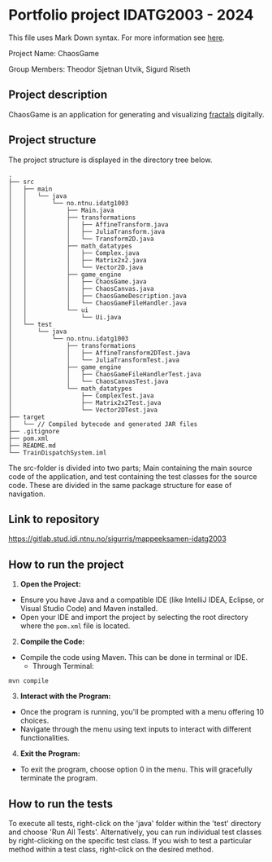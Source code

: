 # Portfolio project IDATG2003 - 2024
This file uses Mark Down syntax. For more information see [here](https://www.markdownguide.org/basic-syntax/).

Project Name: ChaosGame

Group Members: Theodor Sjetnan Utvik, Sigurd Riseth

## Project description

[//]: # (TODO: Write a short description of your project/product here.)
ChaosGame is an application for generating and visualizing [fractals](https://en.wikipedia.org/wiki/Fractal) digitally.

## Project structure

The project structure is displayed in the directory tree below.

```text
.
├── src
│   ├── main
│   │   └── java
│   │       └── no.ntnu.idatg1003
│   │           ├── Main.java
│   │           ├── transformations
│   │           │   ├── AffineTransform.java
│   │           │   ├── JuliaTransform.java
│   │           │   └── Transform2D.java
│   │           ├── math_datatypes
│   │           │   ├── Complex.java
│   │           │   ├── Matrix2x2.java
│   │           │   └── Vector2D.java
│   │           ├── game_engine
│   │           │   ├── ChaosGame.java
│   │           │   ├── ChaosCanvas.java
│   │           │   ├── ChaosGameDescription.java
│   │           │   └── ChaosGameFileHandler.java
│   │           └── ui
│   │               └── Ui.java
│   └── test
│       └── java
│           └── no.ntnu.idatg1003
│               ├── transformations
│               │   ├── AffineTransform2DTest.java
│               │   └── JuliaTransformTest.java
│               ├── game_engine
│               │   ├── ChaosGameFileHandlerTest.java
│               │   └── ChaosCanvasTest.java
│               └── math_datatypes
│                   ├── ComplexTest.java
│                   ├── Matrix2x2Test.java
│                   └── Vector2DTest.java
├── target
│   └── // Compiled bytecode and generated JAR files
├── .gitignore
├── pom.xml
├── README.md
└── TrainDispatchSystem.iml
```

[//]: # (TODO: Describe the structure of your project here. How have you used packages in your structure. Where are all sourcefiles stored. Where are all JUnit-test classes stored. etc.)

The src-folder is divided into two parts; Main containing the main source code of the application, and test containing the test classes for the source code. These are divided in the same package structure for ease of navigation.

## Link to repository

[//]: # (TODO: Include a link to your repository here.)

https://gitlab.stud.idi.ntnu.no/sigurris/mappeeksamen-idatg2003

## How to run the project

[//]: # (TODO: Describe how to run your project here. What is the main class? What is the main method?
What is the input and output of the program? What is the expected behaviour of the program?)

1. **Open the Project:**
- Ensure you have Java and a compatible IDE (like IntelliJ IDEA, Eclipse, or Visual Studio Code) and Maven installed.
- Open your IDE and import the project by selecting the root directory where the `pom.xml` file is located.

2. **Compile the Code:**
- Compile the code using Maven. This can be done in terminal or IDE.
  - Through Terminal:
```text
mvn compile
```

3. **Interact with the Program:**
  - Once the program is running, you'll be prompted with a menu offering 10 choices.
  - Navigate through the menu using text inputs to interact with different functionalities.

4. **Exit the Program:**
  - To exit the program, choose option 0 in the menu. This will gracefully terminate the program.


## How to run the tests

To execute all tests, right-click on the 'java' folder within the 'test' directory and choose 'Run All Tests'.
Alternatively, you can run individual test classes by right-clicking on the specific test class.
If you wish to test a particular method within a test class, right-click on the desired method.

[//]: # (TODO: Describe how to run the tests here.)
